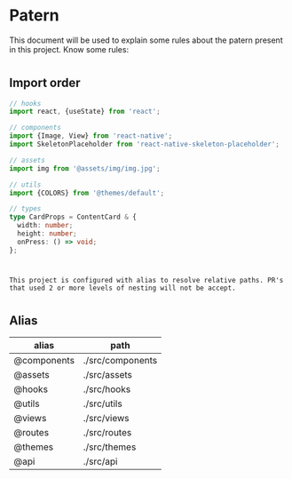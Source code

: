# Patern

This document will be used to explain some rules about the patern present in this project. Know some rules:

#

## Import order

```typescript
// hooks
import react, {useState} from 'react';

// components
import {Image, View} from 'react-native';
import SkeletonPlaceholder from 'react-native-skeleton-placeholder';

// assets
import img from '@assets/img/img.jpg';

// utils
import {COLORS} from '@themes/default';

// types
type CardProps = ContentCard & {
  width: number;
  height: number;
  onPress: () => void;
};
```

#

`This project is configured with alias to resolve relative paths. PR's that used 2 or more levels of nesting will not be accept.`

#

## Alias

| alias       | path             |
| ----------- | ---------------- |
| @components | ./src/components |
| @assets     | ./src/assets     |
| @hooks      | ./src/hooks      |
| @utils      | ./src/utils      |
| @views      | ./src/views      |
| @routes     | ./src/routes     |
| @themes     | ./src/themes     |
| @api        | ./src/api        |
